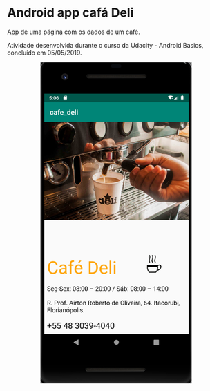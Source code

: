# Android app cafá Deli

App de uma página com os dados de um café. 

Atividade desenvolvida durante o curso da Udacity - Android Basics, concluído em 05/05/2019.

<p align="center">
  <img src="cafe_deli.png" width="350" title="hover text">
</p>
